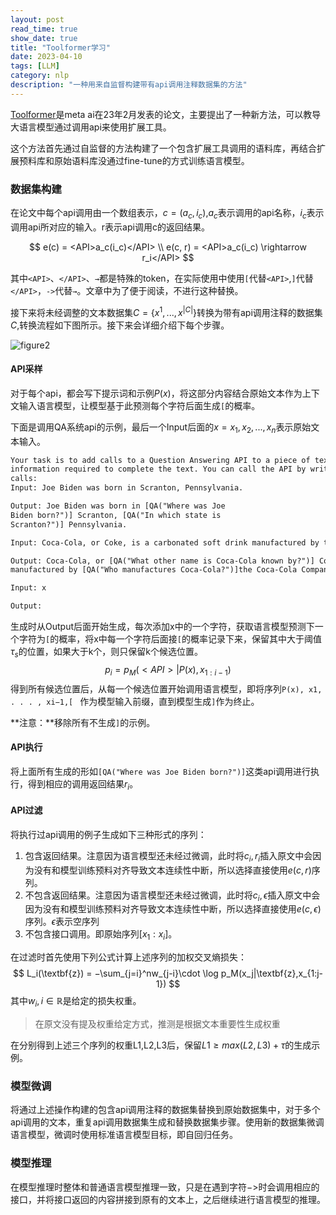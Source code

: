 ```yaml
---
layout: post
read_time: true
show_date: true
title: "Toolformer学习"
date: 2023-04-10
tags: [LLM]
category: nlp
description: "一种用来自监督构建带有api调用注释数据集的方法"
---
```


[Toolformer](https://arxiv.org/pdf/2302.04761.pdf)是meta ai在23年2月发表的论文，主要提出了一种新方法，可以教导大语言模型通过调用api来使用扩展工具。

这个方法首先通过自监督的方法构建了一个包含扩展工具调用的语料库，再结合扩展预料库和原始语料库没通过fine-tune的方式训练语言模型。

### 数据集构建

在论文中每个api调用由一个数组表示，$c=(a_c,i_c)$,$a_c$表示调用的api名称，$i_c$表示调用api所对应的输入。r表示api调用c的返回结果。

$$
e(c) = <API>a_c(i_c)</API> \\
e(c, r) = <API>a_c(i_c) \rightarrow r_i</API>
$$

其中`<API>`、`</API>`、`→`都是特殊的token，在实际使用中使用`[`代替`<API>`,`]`代替`</API>`，`->`代替`→`。文章中为了便于阅读，不进行这种替换。

接下来将未经调整的文本数据集$C=\{x^1,...,x^{|C|}\}$转换为带有api调用注释的数据集$C$,转换流程如下图所示。接下来会详细介绍下每个步骤。

![figure2](./assets/img/posts/20230410/toolformer_figure2.png)

#### API采样

对于每个api，都会写下提示词和示例$P(x)$，将这部分内容结合原始文本作为上下文输入语言模型，让模型基于此预测每个字符后面生成`[`的概率。

下面是调用QA系统api的示例，最后一个Input后面的$x=x_1,x_2,...,x_n$表示原始文本输入。

```latex
Your task is to add calls to a Question Answering API to a piece of text. The questions should help you get
information required to complete the text. You can call the API by writing "[QA(question)]" where "question" is the question you want to ask. Here are some examples of API
calls:
Input: Joe Biden was born in Scranton, Pennsylvania.

Output: Joe Biden was born in [QA("Where was Joe
Biden born?")] Scranton, [QA("In which state is
Scranton?")] Pennsylvania.

Input: Coca-Cola, or Coke, is a carbonated soft drink manufactured by the Coca-Cola Company.

Output: Coca-Cola, or [QA("What other name is Coca-Cola known by?")] Coke, is a carbonated soft drink
manufactured by [QA("Who manufactures Coca-Cola?")]the Coca-Cola Company.

Input: x

Output:

```

生成时从Output后面开始生成，每次添加x中的一个字符，获取语言模型预测下一个字符为`[`的概率，将x中每一个字符后面接`[`的概率记录下来，保留其中大于阈值$\tau_s$的位置，如果大于k个，则只保留k个候选位置。
$$
p_i = p_M(<API> | P(x), x_{1:i−1})
$$
得到所有候选位置后，从每一个候选位置开始调用语言模型，即将序列`P(x), x1, . . . , xi−1,[ ` 作为模型输入前缀，直到模型生成`]`作为终止。

**注意：**移除所有不生成`]`的示例。

#### API执行

将上面所有生成的形如`[QA("Where was Joe Biden born?")]`这类api调用进行执行，得到相应的调用返回结果$r_i$。

#### API过滤

将执行过api调用的例子生成如下三种形式的序列：

1. 包含返回结果。注意因为语言模型还未经过微调，此时将$c_i,r_i$插入原文中会因为没有和模型训练预料对齐导致文本连续性中断，所以选择直接使用$e(c,r)$序列。
2. 不包含返回结果。注意因为语言模型还未经过微调，此时将$c_i,\epsilon$插入原文中会因为没有和模型训练预料对齐导致文本连续性中断，所以选择直接使用$e(c,\epsilon)$序列。$\epsilon$表示空序列
3. 不包含接口调用。即原始序列$[x_1:x_i]$。


在过滤时首先使用下列公式计算上述序列的加权交叉熵损失：
$$
L_i(\textbf{z}) = −\sum_{j=i}^nw_{j-i}\cdot \log p_M(x_j|\textbf{z},x_{1:j-1})
$$
其中$w_i,i\in \mathbb{R}$是给定的损失权重。
>在原文没有提及权重给定方式，推测是根据文本重要性生成权重

在分别得到上述三个序列的权重L1,L2,L3后，保留$L1\geq max(L2,L3)+\tau$的生成示例。
### 模型微调
将通过上述操作构建的包含api调用注释的数据集替换到原始数据集中，对于多个api调用的文本，重复api调用数据集生成和替换数据集步骤。使用新的数据集微调语言模型，微调时使用标准语言模型目标，即自回归任务。
### 模型推理

在模型推理时整体和普通语言模型推理一致，只是在遇到字符$->$时会调用相应的接口，并将接口返回的内容拼接到原有的文本上，之后继续进行语言模型的推理。